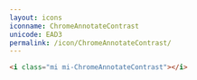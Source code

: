 ```yaml
---
layout: icons
iconname: ChromeAnnotateContrast
unicode: EAD3
permalink: /icon/ChromeAnnotateContrast/
---
```


``` html
<i class="mi mi-ChromeAnnotateContrast"></i>
```
